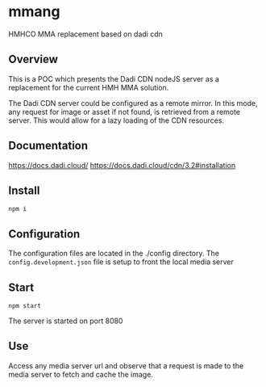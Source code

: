 # mmang

HMHCO MMA replacement based on dadi cdn

## Overview

This is a POC which presents the Dadi CDN nodeJS server as a replacement
for the current HMH MMA solution.

The Dadi CDN server could be configured as a remote mirror. In this mode,
any request for image or asset if not found, is retrieved from a remote server.
This would allow for a lazy loading of the CDN resources.

## Documentation

https://docs.dadi.cloud/
https://docs.dadi.cloud/cdn/3.2#installation

## Install

`npm i`

## Configuration

The configuration files are located in the ./config directory.
The `config.development.json` file is setup to front the local media server

## Start

`npm start`

The server is started on port 8080

## Use

Access any media server url and observe that a request is made to the media
server to fetch and cache the image.

